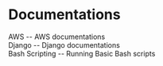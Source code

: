 # Documentations

AWS -- AWS documentations  
Django -- Django documentations  
Bash Scripting -- Running Basic Bash scripts
